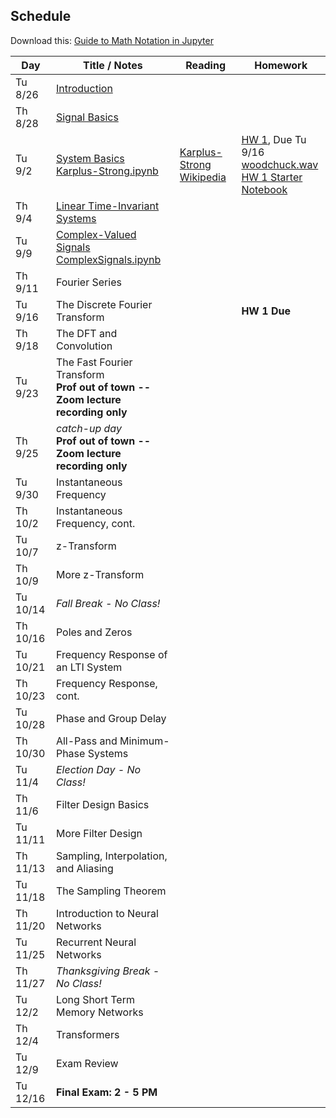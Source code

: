 ## Schedule

Download this: [Guide to Math Notation in Jupyter](examples/MathNotationGuide.ipynb)


| Day      | Title / Notes                                                                                                      | Reading                                                                                   | Homework                                                                                                                                   |
|----------|--------------------------------------------------------------------------------------------------------------------|-------------------------------------------------------------------------------------------|--------------------------------------------------------------------------------------------------------------------------------------------|
| Tu 8/26  | [Introduction](lectures/L00-Introduction.pdf)                                                                      |                                                                                           |                                                                                                                                            |
| Th 8/28  | [Signal Basics](lectures/L01-SignalBasics.pdf)                                                                     |                                                                                           |                                                                                                                                            |
| Tu 9/2   | [System Basics](lectures/L02-SystemBasics.pdf)<br>[Karplus-Strong.ipynb](examples/Karplus-Strong.ipynb)            | [Karplus-Strong Wikipedia](https://en.wikipedia.org/wiki/Karplus-Strong_string_synthesis) | [HW 1](homeworks/hw1.pdf), Due Tu 9/16<br>[woodchuck.wav](homeworks/woodchuck.wav)<br>[HW 1 Starter Notebook](homeworks/HW1-Starter.ipynb) |
| Th 9/4   | [Linear Time-Invariant Systems](lectures/L03-LTISystems.pdf)                                                       |                                                                                           |                                                                                                                                            |
| Tu 9/9   | [Complex-Valued Signals](lectures/L04-ComplexSignals.pdf)<br>[ComplexSignals.ipynb](examples/ComplexSignals.ipynb) |                                                                                           |                                                                                                                                            |
| Th 9/11  | Fourier Series                                                                                                     |                                                                                           |                                                                                                                                            |
| Tu 9/16  | The Discrete Fourier Transform                                                                                     |                                                                                           | **HW 1 Due**                                                                                                                               |
| Th 9/18  | The DFT and Convolution                                                                                            |                                                                                           |                                                                                                                                            |
| Tu 9/23  | The Fast Fourier Transform<br>**Prof out of town -- Zoom lecture recording only**                                  |                                                                                           |                                                                                                                                            |
| Th 9/25  | *catch-up day*<br>**Prof out of town -- Zoom lecture recording only**                                              |                                                                                           |                                                                                                                                            |
| Tu 9/30  | Instantaneous Frequency                                                                                            |                                                                                           |                                                                                                                                            |
| Th 10/2  | Instantaneous Frequency, cont.                                                                                     |                                                                                           |                                                                                                                                            |
| Tu 10/7  | z-Transform                                                                                                        |                                                                                           |                                                                                                                                            |
| Th 10/9  | More z-Transform                                                                                                   |                                                                                           |                                                                                                                                            |
| Tu 10/14 | *Fall Break - No Class!*                                                                                           |                                                                                           |                                                                                                                                            |
| Th 10/16 | Poles and Zeros                                                                                                    |                                                                                           |                                                                                                                                            |
| Tu 10/21 | Frequency Response of an LTI System                                                                                |                                                                                           |                                                                                                                                            |
| Th 10/23 | Frequency Response, cont.                                                                                          |                                                                                           |                                                                                                                                            |
| Tu 10/28 | Phase and Group Delay                                                                                              |                                                                                           |                                                                                                                                            |
| Th 10/30 | All-Pass and Minimum-Phase Systems                                                                                 |                                                                                           |                                                                                                                                            |
| Tu 11/4  | *Election Day - No Class!*                                                                                         |                                                                                           |                                                                                                                                            |
| Th 11/6  | Filter Design Basics                                                                                               |                                                                                           |                                                                                                                                            |
| Tu 11/11 | More Filter Design                                                                                                 |                                                                                           |                                                                                                                                            |
| Th 11/13 | Sampling, Interpolation, and Aliasing                                                                              |                                                                                           |                                                                                                                                            |
| Tu 11/18 | The Sampling Theorem                                                                                               |                                                                                           |                                                                                                                                            |
| Th 11/20 | Introduction to Neural Networks                                                                                    |                                                                                           |                                                                                                                                            |
| Tu 11/25 | Recurrent Neural Networks                                                                                          |                                                                                           |                                                                                                                                            |
| Th 11/27 | *Thanksgiving Break - No Class!*                                                                                   |                                                                                           |                                                                                                                                            |
| Tu 12/2  | Long Short Term Memory Networks                                                                                    |                                                                                           |                                                                                                                                            |
| Th 12/4  | Transformers                                                                                                       |                                                                                           |                                                                                                                                            |
| Tu 12/9  | Exam Review                                                                                                        |                                                                                           |                                                                                                                                            |
| Tu 12/16 | **Final Exam: 2 - 5 PM**                                                                                           |                                                                                           |                                                                                                                                            |
